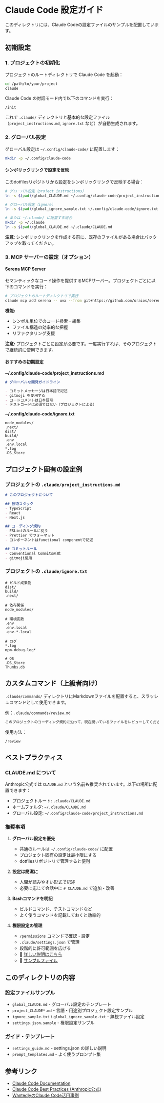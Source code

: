 # Claude Code 設定ガイド

このディレクトリには、Claude Codeの設定ファイルのサンプルを配置しています。

## 初期設定

### 1. プロジェクトの初期化

プロジェクトのルートディレクトリで Claude Code を起動：

```bash
cd /path/to/your/project
claude
```

Claude Code の対話モード内で以下のコマンドを実行：

```
/init
```

これで `.claude/` ディレクトリと基本的な設定ファイル（`project_instructions.md`, `ignore.txt` など）が自動生成されます。

### 2. グローバル設定

グローバル設定は `~/.config/claude-code/` に配置します：

```bash
mkdir -p ~/.config/claude-code
```

#### シンボリックリンクで設定を反映

このdotfilesリポジトリから設定をシンボリックリンクで反映する場合：

```bash
# グローバル設定（project_instructions）
ln -s $(pwd)/global_CLAUDE.md ~/.config/claude-code/project_instructions.md

# グローバル設定（ignore）
ln -s $(pwd)/global_ignore_sample.txt ~/.config/claude-code/ignore.txt

# または ~/.claude/ に配置する場合
mkdir -p ~/.claude
ln -s $(pwd)/global_CLAUDE.md ~/.claude/CLAUDE.md
```

**注意**: シンボリックリンクを作成する前に、既存のファイルがある場合はバックアップを取ってください。

### 3. MCP サーバーの設定（オプション）

#### Serena MCP Server

セマンティックなコード操作を提供するMCPサーバー。プロジェクトごとに以下のコマンドを実行：

```bash
# プロジェクトのルートディレクトリで実行
claude mcp add serena -- uvx --from git+https://github.com/oraios/serena serena-mcp-server --context ide-assistant --project $(pwd)
```

**機能:**
- シンボル単位でのコード検索・編集
- ファイル構造の効率的な把握
- リファクタリング支援

**注意:** プロジェクトごとに設定が必要です。一度実行すれば、そのプロジェクトで継続的に使用できます。

#### おすすめの初期設定

**~/.config/claude-code/project_instructions.md**
```markdown
# グローバルな開発ガイドライン

- コミットメッセージは日本語で記述
- gitmoji を使用する
- コードコメントは日本語可
- テストコードは必須ではない（プロジェクトによる）
```

**~/.config/claude-code/ignore.txt**
```
node_modules/
.next/
dist/
build/
.env
.env.local
*.log
.DS_Store
```

## プロジェクト固有の設定例

### プロジェクトの `.claude/project_instructions.md`

```markdown
# このプロジェクトについて

## 技術スタック
- TypeScript
- React
- Next.js

## コーディング規約
- ESLintのルールに従う
- Prettier でフォーマット
- コンポーネントはfunctional componentで記述

## コミットルール
- Conventional Commits形式
- gitmoji使用
```

### プロジェクトの `.claude/ignore.txt`

```
# ビルド成果物
dist/
build/
.next/

# 依存関係
node_modules/

# 環境変数
.env
.env.local
.env.*.local

# ログ
*.log
npm-debug.log*

# OS
.DS_Store
Thumbs.db
```

## カスタムコマンド（上級者向け）

`.claude/commands/` ディレクトリにMarkdownファイルを配置すると、スラッシュコマンドとして使用できます。

例：`.claude/commands/review.md`
```markdown
このプロジェクトのコーディング規約に沿って、現在開いているファイルをレビューしてください。
```

使用方法：
```
/review
```

## ベストプラクティス

### CLAUDE.md について

Anthropic公式では `CLAUDE.md` という名前も推奨されています。以下の場所に配置できます：

- プロジェクトルート: `.claude/CLAUDE.md`
- ホームフォルダ: `~/.claude/CLAUDE.md`
- グローバル設定: `~/.config/claude-code/project_instructions.md`

### 推奨事項

1. **グローバル設定を優先**
   - 共通のルールは `~/.config/claude-code/` に配置
   - プロジェクト固有の設定は最小限にする
   - dotfilesリポジトリで管理すると便利

2. **設定は簡潔に**
   - 人間が読みやすい形式で記述
   - 必要に応じて会話中に `# CLAUDE.md` で追加・改善

3. **Bashコマンドを明記**
   - ビルドコマンド、テストコマンドなど
   - よく使うコマンドを記載しておくと効率的

4. **権限設定の管理**
   - `/permissions` コマンドで確認・設定
   - `.claude/settings.json` で管理
   - 段階的に許可範囲を広げる
   - 📖 [詳しい説明はこちら](./settings_guide.md)
   - 💾 [サンプルファイル](./settings.json.sample)

## このディレクトリの内容

### 設定ファイルサンプル
- `global_CLAUDE.md` - グローバル設定のテンプレート
- `project_CLAUDE*.md` - 言語・用途別プロジェクト設定サンプル
- `ignore_sample.txt` / `global_ignore_sample.txt` - 無視ファイル設定
- `settings.json.sample` - 権限設定サンプル

### ガイド・テンプレート
- `settings_guide.md` - settings.json の詳しい説明
- `prompt_templates.md` - よく使うプロンプト集

## 参考リンク

- [Claude Code Documentation](https://docs.claude.com/claude-code)
- [Claude Code Best Practices (Anthropic公式)](https://www.anthropic.com/engineering/claude-code-best-practices)
- [WantedlyのClaude Code活用事例](https://www.wantedly.com/companies/wantedly/post_articles/981006)
